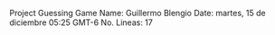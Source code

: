 Project Guessing Game
Name: Guillermo Blengio Date: martes, 15 de diciembre 05:25 GMT-6
No. Lineas: 17
